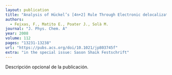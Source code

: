 ```yaml
---
layout: publication
title: "Analysis of Hückel’s [4n+2] Rule Through Electronic delocalization measures"
authors:
  - Feixas, F., Matito E., Poater J., Solà M.
journal: "J. Phys. Chem. A"
year: 2008
volume: 112
pages: "13231-13238"
url: "https://pubs.acs.org/doi/10.1021/jp803745f"
extra: "in the special issue: Sason Shaik Festschrift"
---
```


Descripción opcional de la publicación.
